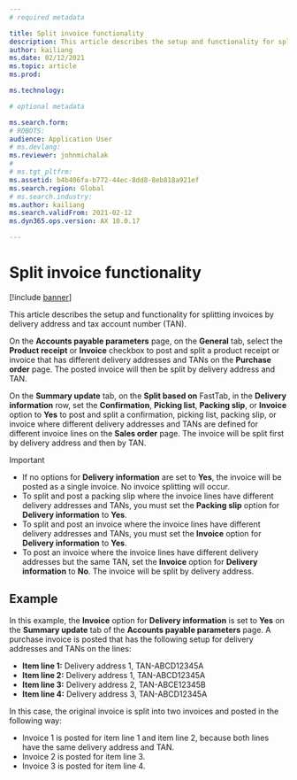 ```yaml
---
# required metadata

title: Split invoice functionality
description: This article describes the setup and functionality for splitting invoices by delivery address and tax account number (TAN).
author: kailiang
ms.date: 02/12/2021
ms.topic: article
ms.prod: 

ms.technology: 

# optional metadata

ms.search.form: 
# ROBOTS: 
audience: Application User
# ms.devlang: 
ms.reviewer: johnmichalak
# 
# ms.tgt_pltfrm: 
ms.assetid: b4b406fa-b772-44ec-8dd8-8eb818a921ef
ms.search.region: Global
# ms.search.industry: 
ms.author: kailiang
ms.search.validFrom: 2021-02-12
ms.dyn365.ops.version: AX 10.0.17

---
```


# Split invoice functionality

[!include [banner](../../includes/banner.md)]

This article describes the setup and functionality for splitting invoices by delivery address and tax account number (TAN).

On the **Accounts payable parameters** page, on the **General** tab, select the **Product receipt** or **Invoice** checkbox to post and split a product receipt or invoice that has different delivery addresses and TANs on the **Purchase order** page. The posted invoice will then be split by delivery address and TAN.

On the **Summary update** tab, on the **Split based on** FastTab, in the **Delivery information** row, set the **Confirmation**, **Picking list**, **Packing slip**, or **Invoice** option to **Yes** to post and split a confirmation, picking list, packing slip, or invoice where different delivery addresses and TANs are defined for different invoice lines on the **Sales order** page. The invoice will be split first by delivery address and then by TAN.

> [!IMPORTANT]
> - If no options for **Delivery information** are set to **Yes**, the invoice will be posted as a single invoice. No invoice splitting will occur.
> - To split and post a packing slip where the invoice lines have different delivery addresses and TANs, you must set the **Packing slip** option for **Delivery information** to **Yes**.
> - To split and post an invoice where the invoice lines have different delivery addresses and TANs, you must set the **Invoice** option for **Delivery information** to **Yes**.
> - To post an invoice where the invoice lines have different delivery addresses but the same TAN, set the **Invoice** option for **Delivery information** to **No**. The invoice will be split by delivery address.

## Example

In this example, the **Invoice** option for **Delivery information** is set to **Yes** on the **Summary update** tab of the **Accounts payable parameters** page. A purchase invoice is posted that has the following setup for delivery addresses and TANs on the lines:

- **Item line 1:** Delivery address 1, TAN-ABCD12345A
- **Item line 2:** Delivery address 1, TAN-ABCD12345A
- **Item line 3:** Delivery address 2, TAN-ABCE12345B
- **Item line 4:** Delivery address 3, TAN-ABCD12345A

In this case, the original invoice is split into two invoices and posted in the following way:

- Invoice 1 is posted for item line 1 and item line 2, because both lines have the same delivery address and TAN.
- Invoice 2 is posted for item line 3.
- Invoice 3 is posted for item line 4.
